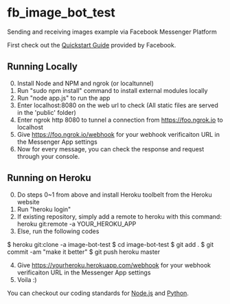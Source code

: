# fb_image_bot_test
Sending and receiving images example via Facebook Messenger Platform

First check out the [Quickstart Guide](https://developers.facebook.com/docs/messenger-platform/quickstart) provided by Facebook.

## Running Locally
0. Install Node and NPM and ngrok (or localtunnel)
1. Run "sudo npm install" command to install external modules locally
2. Run "node app.js" to run the app
3. Enter localhost:8080 on the web url to check (All static files are served in the 'public' folder)
4. Enter ngrok http 8080 to tunnel a connection from https://foo.ngrok.io to localhost
5. Give https://foo.ngrok.io/webhook for your webhook verificaiton URL in the Messenger App settings
6. Now for every message, you can check the response and request through your console.

## Running on Heroku
0. Do steps 0~1 from above and install Heroku toolbelt from the Heroku website
1. Run "heroku login"
2. If existing repository, simply add a remote to heroku with this command: heroku git:remote -a YOUR_HEROKU_APP
3. Else, run the following codes

  $ heroku git:clone -a image-bot-test
  $ cd image-bot-test
  $ git add .
  $ git commit -am "make it better"
  $ git push heroku master

4. Give https://yourheroku.herokuapp.com/webhook for your webhook verificaiton URL in the Messenger App settings
5. Voila :)

You can checkout our coding standards for [Node.js](nodejs.md) and [Python](python27.md).
